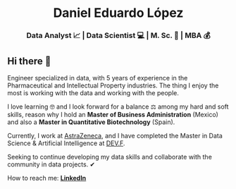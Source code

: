 <h1 align="center">Daniel Eduardo López</h1>

<h3 align="center"> Data Analyst 📈 | Data Scientist 💻 | M. Sc. 🧬 | MBA 💰 </h3>

<h2> Hi there 👋 </h2>

<p><!--em--> Engineer specialized in data, with 5 years of experience in the Pharmaceutical and Intellectual Property industries. The thing I enjoy the most is working with the data and working with the people. 
  
I love learning 🤓 and I look forward for a balance ⚖ among my hard and soft skills, reason why I hold an <b>Master of Business Administration</b> (Mexico) and also a <b>Master in Quantitative Biotechnology</b> (Spain).
  
Currently, I work at <a href="https://www.astrazeneca.com/">AstraZeneca</a>, and I have completed the Master in Data Science & Artificial Intelligence at <a href="https://www.devf.la">DEV.F</a>.

Seeking to continue developing my data skills and collaborate with the community in data projects. ✔<!--/em--></p>

How to reach me:
**<a href="https://www.linkedin.com/in/daniel-eduardo-lopez">LinkedIn</a>**

<!--
**DanielEduardoLopez/DanielEduardoLopez** is a ✨ _special_ ✨ repository because its `README.md` (this file) appears on your GitHub profile.

Here are some ideas to get you started:

- 🔭 I’m currently working on ...
- 🌱 I’m currently learning ...
- 👯 I’m looking to collaborate on ...
- 🤔 I’m looking for help with ...
- 💬 Ask me about ...
- 📫 How to reach me: ...
- 😄 Pronouns: ...
- ⚡ Fun fact: ...
-->
